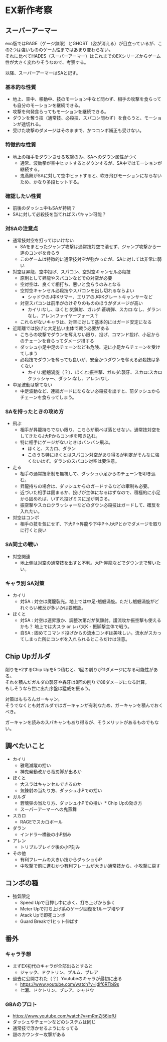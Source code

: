 # EX新作考察

## スーパーアーマー

evo版ではRAGE（ゲージ無限）とGHOST（姿が消える）が目立っているが、この2つは強いもののゲーム性まではあまり変わらない。  
それに比べてHADES（スーパーアーマー）はこれまでのEXシリーズからゲーム性が大きく変わりそうなので、考察する。

以降、スーパーアーマーはSAと記す。


### 基本的な性質

* 地上、空中、移動中、技のモーション中など問わず、相手の攻撃を食らっても自分のモーションを継続できる。
* 攻撃を何発食らってもモーションを継続できる。
* ダウンを奪う技（通常技、必殺技、スパコン問わず）を食らうと、モーションが途切れる。
* 受けた攻撃のダメージはそのままで、かつコンボ補正も受けない。


### 特徴的な性質

* 地上の相手をダウンさせる攻撃のみ、SAへのダウン属性がつく
  * 通常、波動拳が空中ヒットするとダウンするが、SA中ではモーションが継続する。
  * 鬼燕舞がSAに対して空中ヒットすると、吹き飛びモーションにならないため、かなり多段ヒットする。


### 確認したい性質

* 前後のダッシュ中もSAが持続？
* SAに対して必殺技を当てればスパキャン可能？


### 対SAの注意点

* 通常技対空を打ってはいけない
  * SAをまとったジャンプ攻撃は通常技対空で潰せず、ジャンプ攻撃から一連のコンボを食らう
  * このゲームは特徴的に通常技対空が強かったが、SAに対しては非常に弱い
* 対空は昇龍、空中投げ、スパコン、空対空キャンセル必殺技
  * 原則として昇龍やスパコンなどでの対空が必要
  * 空対空は、良くて相打ち、悪いと食らうのみとなる
  * 空対空キャンセル必殺技やスパコンを出し切れるならよい
    * シャドウのJ中Kサマー、エリアのJ中Kグレートキャンサーなど
  * 対空スパコンは前半がのけぞりのもののほうがダメージが高い
    * カイリ:なし、ほくと:気錬射、ガルダ:蒼魂弾、スカロ:なし、ダラン:なし、アレン:ファイヤーフォース？
  * これらがないキャラは、対空に対して基本的にはガード安定になる
* 近距離では投げと大足払い主体で戦う必要がある
  * こちらの攻撃でダウンを奪えない限り、投げ、コマンド投げ、小足からのチェーンを食らってダメージ損する
  * ダッシュ小足中足のチェーンなども危険、逆に小足からチェーンを受けてしまう
  * 必殺技でダウンを奪っても良いが、安全かつダウンを奪える必殺技は多くない
    * カイリ:魍魎渦旋（？）、ほくと:振空撃、ガルダ:襲牙、スカロ:スカロクラッシャー、ダラン:なし、アレン:なし
* 中足波動は撃てない
  * 中足波動など、連続ガードにならない必殺技を出すと、前ダッシュからチェーンを食らってしまう。


### SAを持ったときの攻め方

* 飛ぶ
  * 相手が昇龍持ちでない限り、こちらが飛べば落とせない。通常技対空をしてきたらJ大Pからコンボを叩き込む。
  * 特に相手にゲージがないときはバンバン飛ぶ。
    * ほくと、スカロ、ダラン
	* このうち特にほくとはスパコン対空があり得るが判定がそんなに強くないはず。ダランのスパコン対空は要注意。
* 走る
  * 相手の通常技牽制を無視して、ダッシュ小足からのチェーンを叩き込む。
  * 昇龍持ちの場合は、ダッシュからのガードするなどの牽制も必要。
  * 近づいた相手は固まるか、投げが主体になるはずなので、積極的に小足から固めれば、いずれ投げミスに足が刺さる。
  * 振空撃やスカロクラッシャーなどのダウン必殺技はガードして、確反を入れたい。
* 対空はコンボ
  * 相手の技を気にせず、下大P→昇龍や下中P→J大Pとかでダメージを取りに行くと良い


### SA同士の戦い

* 対空関連
  * 地上側は対空の通常技を出すと不利。大P-昇龍などでダウンまで奪いたい。


### キャラ別 SA対策

* カイリ
  * 対SA : 対空は魔龍裂光。地上では中足-魍魎渦旋。ただし魍魎渦旋がどれぐらい確反が多いかは要確認。
* ほくと
  * 対SA : 対空は連昇激か、調整次第だが気錬射。護流攻か振空撃も使えるかも？ 地上では大スラ or レバ大K - 振脚撃主体で戦う。
  * 自SA : 固めてコマンド投げからの流水コンボは美味しい。流水がスカってしまった所にコンボを入れられるところだけは注意。


## Chip Upガルダ

削りを+2するChip Upを5つ積むと、1回の削りが11ダメージになる可能性がある。  
それを積んだガルダの襲牙や轟牙は8回の削りで88ダメージになる計算。  
もしそうなら世に出た序盤は猛威を振るう。

対策はもちろんガーキャン。  
そうでなくとも対ガルダではガーキャンが有利なため、ガーキャンを積んでおくべき。

ガーキャンを読みのスパキャンもあり得るが、そうメリットがあるものでもない。


## 調べたいこと

* カイリ
  * 雅竜滅蹴の拾い
  * 神鬼発動改から竜刃脚が出るか
* ほくと
  * 大スラはキャンセルできるのか
  * 気錬射の当たり方、ダッシュ小Pでの拾い
* ガルダ
  * 蒼魂弾の当たり方、ダッシュ小Pでの拾い
  * Chip Upの効き方
  * スーパーアーマーへの鬼燕舞
* スカロ
  * RAGEでスカロボール
* ダラン
  * インドラ〜橋後の小P刻み
* アレン
  * トリプルブレイク後の小P刻み
* その他
  * 有利フレームの大きい技からダッシュ小P
  * 中攻撃で前に進むかつ有利フレームが大きい通常技から、小攻撃に戻す


## コンボの種

* 強氣限定
  * Speed Upで目押し中に歩く、打ち上げから歩く
  * Meter Upで打ち上げ系のゲージ回復を1ループ増やす
  * Atack Upで即死コンボ
  * Guard Breakで1ヒット伸ばす


## 番外

### キャラ予想

* まずEX初代のキャラが全部出るとすると
  * ジャック、ドクトリン、プルム、ブレア
* 過去に公開された（？）Youtubeのキャラが最初に出る
  * https://www.youtube.com/watch?v=jdif6RTbi9s
  * 七瀬、ドクトリン、ブレア、シャドウ


### GBAのプロト

* https://www.youtube.com/watch?v=mRmZj56iqfU
* ダッシュやチェーンなどのシステムは同じ
* 通常技で浮かせるようになってる
* 謎のカウンター攻撃がある
